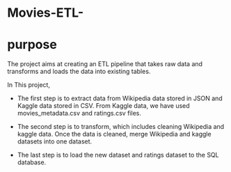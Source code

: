 # Movies-ETL-
# purpose

The project aims at creating an ETL pipeline that takes raw data and transforms and loads the data into existing tables. 

In This project, 

* The first step is to extract data from Wikipedia data stored in JSON and Kaggle data stored in CSV. From Kaggle data, we have used movies_metadata.csv and ratings.csv files. 

* The second step is to transform, which includes cleaning Wikipedia and kaggle data. Once the data is cleaned, merge Wikipedia and kaggle datasets into one dataset.

* The last step is to load the new dataset and ratings dataset to the SQL database.
